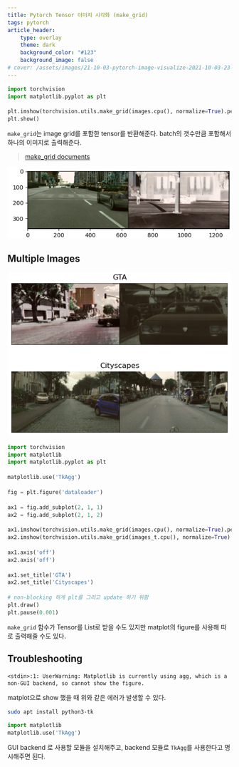 ```yaml
---
title: Pytorch Tensor 이미지 시각화 (make_grid)
tags: pytorch
article_header:
    type: overlay
    theme: dark
    background_color: "#123"
    background_image: false
# cover: /assets/images/21-10-03-pytorch-image-visualize-2021-10-03-23-41-37.png
---
```


```python
import torchvision
import matplotlib.pyplot as plt

plt.imshow(torchvision.utils.make_grid(images.cpu(), normalize=True).permute(1,2,0))
plt.show()
```

`make_grid`는 image grid를 포함한 tensor를 반환해준다. batch의 갯수만큼 포함해서 하나의 이미지로 출력해준다.

<!--more-->

> [make_grid documents](https://pytorch.org/vision/stable/utils.html#torchvision.utils.make_grid)

![](/assets/images/21-10-03-pytorch-image-visualize-2021-10-03-23-15-38.png)

## Multiple Images

![](/assets/images/21-10-03-pytorch-image-visualize-2021-10-03-23-41-37.png)

```python
import torchvision
import matplotlib
import matplotlib.pyplot as plt

matplotlib.use('TkAgg')

fig = plt.figure('dataloader')

ax1 = fig.add_subplot(2, 1, 1)
ax2 = fig.add_subplot(2, 1, 2)

ax1.imshow(torchvision.utils.make_grid(images.cpu(), normalize=True).permute(1,2,0))
ax2.imshow(torchvision.utils.make_grid(images_t.cpu(), normalize=True).permute(1,2,0))

ax1.axis('off')
ax2.axis('off')

ax1.set_title('GTA')
ax2.set_title('Cityscapes')

# non-blocking 하게 plt를 그리고 update 하기 위함
plt.draw()
plt.pause(0.001)
```

`make_grid` 함수가 Tensor를 List로 받을 수도 있지만 matplot의 figure를 사용해 따로 출력해줄 수도 있다.

## Troubleshooting

```
<stdin>:1: UserWarning: Matplotlib is currently using agg, which is a non-GUI backend, so cannot show the figure.
```

matplot으로 show 했을 때 위와 같은 에러가 발생할 수 있다. 

```sh
sudo apt install python3-tk
```

```python
import matplotlib
matplotlib.use('TkAgg')
```

GUI backend 로 사용할 모듈을 설치해주고, backend 모듈로 `TkAgg`를 사용한다고 명시해주면 된다.